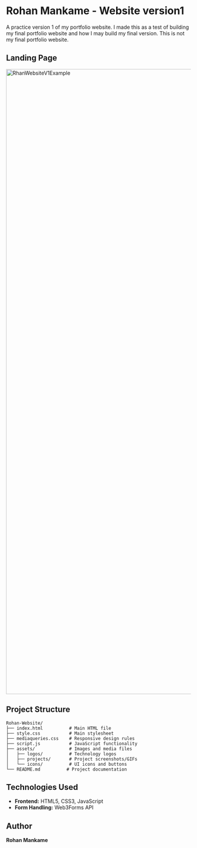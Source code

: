 # Rohan Mankame - Website version1

A practice version 1 of my portfolio website. I made this as a test of building my final portfolio website and how I may build my final version. This is not my final portfolio website.

## Landing Page
<img width="2761" height="1703" alt="RhanWebsiteV1Example" src="https://github.com/user-attachments/assets/6455420a-2cf8-470e-bfd2-4204c45465b4" />


## Project Structure
```
Rohan-Website/
├── index.html          # Main HTML file
├── style.css           # Main stylesheet
├── mediaqueries.css    # Responsive design rules
├── script.js           # JavaScript functionality
├── assets/             # Images and media files
│   ├── logos/          # Technology logos
│   ├── projects/       # Project screenshots/GIFs
│   └── icons/          # UI icons and buttons
└── README.md          # Project documentation
```

## Technologies Used
- **Frontend:** HTML5, CSS3, JavaScript
- **Form Handling:** Web3Forms API

## Author
**Rohan Mankame**

